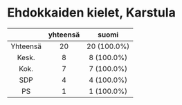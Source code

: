 # Ehdokkaiden kielet, Karstula

| |yhteensä|suomi|
|:---:|:---:|:---:|
|Yhteensä|20|20 (100.0%)|
|Kesk.|8|8 (100.0%)|
|Kok.|7|7 (100.0%)|
|SDP|4|4 (100.0%)|
|PS|1|1 (100.0%)|

